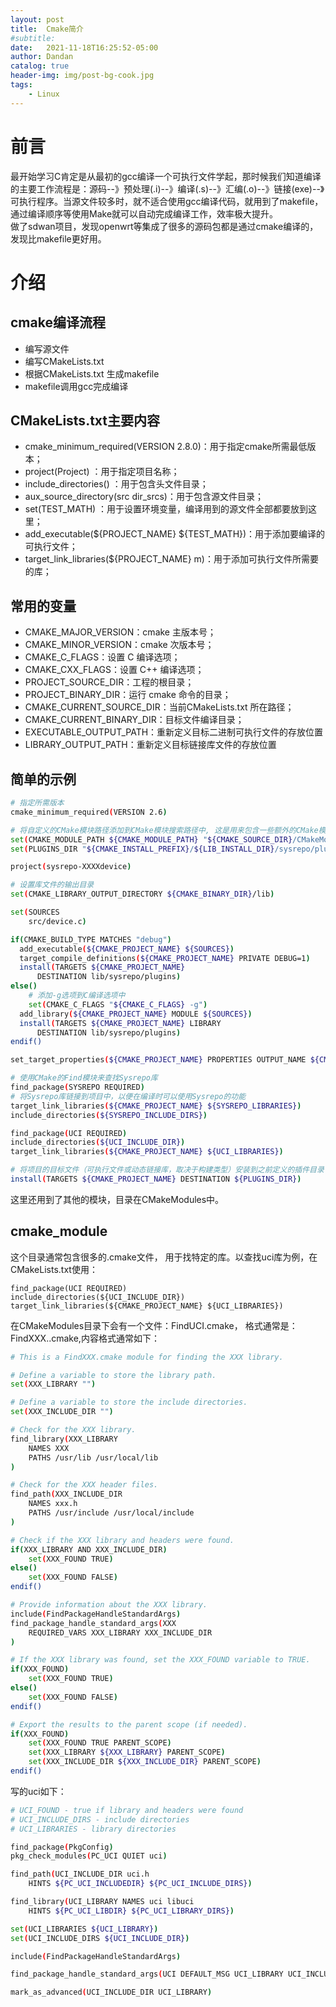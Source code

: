 ```yaml
---
layout: post
title:  Cmake简介
#subtitle:
date:   2021-11-18T16:25:52-05:00
author: Dandan
catalog: true
header-img: img/post-bg-cook.jpg
tags:
    - Linux
---
```

# 前言
最开始学习C肯定是从最初的gcc编译一个可执行文件学起，那时候我们知道编译的主要工作流程是：源码--》预处理(.i)--》编译(.s)--》汇编(.o)--》链接(exe)--》可执行程序。当源文件较多时，就不适合使用gcc编译代码，就用到了makefile，通过编译顺序等使用Make就可以自动完成编译工作，效率极大提升。  
做了sdwan项目，发现openwrt等集成了很多的源码包都是通过cmake编译的，发现比makefile更好用。
# 介绍
## cmake编译流程
- 编写源文件
- 编写CMakeLists.txt
- 根据CMakeLists.txt 生成makefile
- makefile调用gcc完成编译

## CMakeLists.txt主要内容
- cmake_minimum_required(VERSION 2.8.0)：用于指定cmake所需最低版本；
- project(Project) ：用于指定项目名称；
- include_directories() ：用于包含头文件目录；
- aux_source_directory(src dir_srcs)：用于包含源文件目录；
- set(TEST_MATH) ：用于设置环境变量，编译用到的源文件全部都要放到这里；
- add_executable(${PROJECT_NAME} ${TEST_MATH})：用于添加要编译的可执行文件；
- target_link_libraries(${PROJECT_NAME} m)：用于添加可执行文件所需要的库；

## 常用的变量
- CMAKE_MAJOR_VERSION：cmake 主版本号；
- CMAKE_MINOR_VERSION：cmake 次版本号；
- CMAKE_C_FLAGS：设置 C 编译选项；
- CMAKE_CXX_FLAGS：设置 C++ 编译选项；
- PROJECT_SOURCE_DIR：工程的根目录；
- PROJECT_BINARY_DIR：运行 cmake 命令的目录；
- CMAKE_CURRENT_SOURCE_DIR：当前CMakeLists.txt 所在路径；
- CMAKE_CURRENT_BINARY_DIR：目标文件编译目录；
- EXECUTABLE_OUTPUT_PATH：重新定义目标二进制可执行文件的存放位置
- LIBRARY_OUTPUT_PATH：重新定义目标链接库文件的存放位置

## 简单的示例
```bash
# 指定所需版本
cmake_minimum_required(VERSION 2.6)

# 将自定义的CMake模块路径添加到CMake模块搜索路径中, 这是用来包含一些额外的CMake模块，以便在构建过程中使用
set(CMAKE_MODULE_PATH ${CMAKE_MODULE_PATH} "${CMAKE_SOURCE_DIR}/CMakeModules/")
set(PLUGINS_DIR "${CMAKE_INSTALL_PREFIX}/${LIB_INSTALL_DIR}/sysrepo/plugins/" CACHE PATH "Sysrepo plugins directory.")

project(sysrepo-XXXXdevice)

# 设置库文件的输出目录
set(CMAKE_LIBRARY_OUTPUT_DIRECTORY ${CMAKE_BINARY_DIR}/lib)

set(SOURCES
    src/device.c)

if(CMAKE_BUILD_TYPE MATCHES "debug")
  add_executable(${CMAKE_PROJECT_NAME} ${SOURCES})
  target_compile_definitions(${CMAKE_PROJECT_NAME} PRIVATE DEBUG=1)
  install(TARGETS ${CMAKE_PROJECT_NAME}
      DESTINATION lib/sysrepo/plugins)
else()
    # 添加-g选项到C编译选项中
    set(CMAKE_C_FLAGS "${CMAKE_C_FLAGS} -g")
  add_library(${CMAKE_PROJECT_NAME} MODULE ${SOURCES})
  install(TARGETS ${CMAKE_PROJECT_NAME} LIBRARY
      DESTINATION lib/sysrepo/plugins)
endif()

set_target_properties(${CMAKE_PROJECT_NAME} PROPERTIES OUTPUT_NAME ${CMAKE_PROJECT_NAME} PREFIX "")

# 使用CMake的Find模块来查找Sysrepo库
find_package(SYSREPO REQUIRED)
# 将Sysrepo库链接到项目中，以便在编译时可以使用Sysrepo的功能
target_link_libraries(${CMAKE_PROJECT_NAME} ${SYSREPO_LIBRARIES})
include_directories(${SYSREPO_INCLUDE_DIRS})

find_package(UCI REQUIRED)
include_directories(${UCI_INCLUDE_DIR})
target_link_libraries(${CMAKE_PROJECT_NAME} ${UCI_LIBRARIES})

# 将项目的目标文件（可执行文件或动态链接库，取决于构建类型）安装到之前定义的插件目录（PLUGINS_DIR）中
install(TARGETS ${CMAKE_PROJECT_NAME} DESTINATION ${PLUGINS_DIR})
```
这里还用到了其他的模块，目录在CMakeModules中。

## cmake_module
这个目录通常包含很多的.cmake文件， 用于找特定的库。以查找uci库为例，在CMakeLists.txt使用：
```
find_package(UCI REQUIRED)
include_directories(${UCI_INCLUDE_DIR})
target_link_libraries(${CMAKE_PROJECT_NAME} ${UCI_LIBRARIES})
```
在CMakeModules目录下会有一个文件：FindUCI.cmake， 格式通常是：FindXXX..cmake,内容格式通常如下：
```bash
# This is a FindXXX.cmake module for finding the XXX library.

# Define a variable to store the library path.
set(XXX_LIBRARY "")

# Define a variable to store the include directories.
set(XXX_INCLUDE_DIR "")

# Check for the XXX library.
find_library(XXX_LIBRARY
    NAMES XXX
    PATHS /usr/lib /usr/local/lib
)

# Check for the XXX header files.
find_path(XXX_INCLUDE_DIR
    NAMES xxx.h
    PATHS /usr/include /usr/local/include
)

# Check if the XXX library and headers were found.
if(XXX_LIBRARY AND XXX_INCLUDE_DIR)
    set(XXX_FOUND TRUE)
else()
    set(XXX_FOUND FALSE)
endif()

# Provide information about the XXX library.
include(FindPackageHandleStandardArgs)
find_package_handle_standard_args(XXX
    REQUIRED_VARS XXX_LIBRARY XXX_INCLUDE_DIR
)

# If the XXX library was found, set the XXX_FOUND variable to TRUE.
if(XXX_FOUND)
    set(XXX_FOUND TRUE)
else()
    set(XXX_FOUND FALSE)
endif()

# Export the results to the parent scope (if needed).
if(XXX_FOUND)
    set(XXX_FOUND TRUE PARENT_SCOPE)
    set(XXX_LIBRARY ${XXX_LIBRARY} PARENT_SCOPE)
    set(XXX_INCLUDE_DIR ${XXX_INCLUDE_DIR} PARENT_SCOPE)
endif()

```
写的uci如下：
```bash
# UCI_FOUND - true if library and headers were found
# UCI_INCLUDE_DIRS - include directories
# UCI_LIBRARIES - library directories

find_package(PkgConfig)
pkg_check_modules(PC_UCI QUIET uci)

find_path(UCI_INCLUDE_DIR uci.h
    HINTS ${PC_UCI_INCLUDEDIR} ${PC_UCI_INCLUDE_DIRS})

find_library(UCI_LIBRARY NAMES uci libuci
    HINTS ${PC_UCI_LIBDIR} ${PC_UCI_LIBRARY_DIRS})

set(UCI_LIBRARIES ${UCI_LIBRARY})
set(UCI_INCLUDE_DIRS ${UCI_INCLUDE_DIR})

include(FindPackageHandleStandardArgs)

find_package_handle_standard_args(UCI DEFAULT_MSG UCI_LIBRARY UCI_INCLUDE_DIR)

mark_as_advanced(UCI_INCLUDE_DIR UCI_LIBRARY)
```

